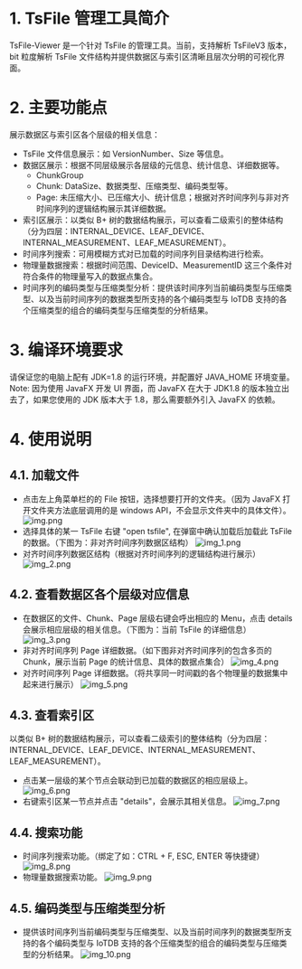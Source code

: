 # 1. TsFile 管理工具简介
   TsFile-Viewer 是一个针对 TsFile 的管理工具。当前，支持解析 TsFileV3 版本，bit 粒度解析 TsFile 文件结构并提供数据区与索引区清晰且层次分明的可视化界面。
# 2. 主要功能点
展示数据区与索引区各个层级的相关信息：
* TsFile 文件信息展示：如 VersionNumber、Size 等信息。
* 数据区展示：根据不同层级展示各层级的元信息、统计信息、详细数据等。
  * ChunkGroup 
  * Chunk: DataSize、数据类型、压缩类型、编码类型等。 
  * Page: 未压缩大小、已压缩大小、统计信息；根据对齐时间序列与非对齐时间序列的逻辑结构展示其详细数据。
* 索引区展示：以类似 B+ 树的数据结构展示，可以查看二级索引的整体结构（分为四层：INTERNAL_DEVICE、LEAF_DEVICE、INTERNAL_MEASUREMENT、LEAF_MEASUREMENT）。 
* 时间序列搜索：可用模糊方式对已加载的时间序列目录结构进行检索。 
* 物理量数据搜索：根据时间范围、DeviceID、MeasurementID 这三个条件对符合条件的物理量写入的数据点集合。 
* 时间序列的编码类型与压缩类型分析：提供该时间序列当前编码类型与压缩类型、以及当前时间序列的数据类型所支持的各个编码类型与 IoTDB 支持的各个压缩类型的组合的编码类型与压缩类型的分析结果。
# 3. 编译环境要求
请保证您的电脑上配有 JDK=1.8 的运行环境，并配置好 JAVA_HOME 环境变量。 
Note: 因为使用 JavaFX 开发 UI 界面，而 JavaFX 在大于 JDK1.8 的版本独立出去了，如果您使用的 JDK 版本大于 1.8，那么需要额外引入 JavaFX 的依赖。
# 4. 使用说明
## 4.1. 加载文件
* 点击左上角菜单栏的的 File 按钮，选择想要打开的文件夹。（因为 JavaFX 打开文件夹方法底层调用的是 windows API，不会显示文件夹中的具体文件）。
![img.png](img.png)
* 选择具体的某一 TsFile 右键 "open tsfile", 在弹窗中确认加载后加载此 TsFile 的数据。（下图为：非对齐时间序列数据区结构）
![img_1.png](img_1.png)
* 对齐时间序列数据区结构（根据对齐时间序列的逻辑结构进行展示）
![img_2.png](img_2.png)
## 4.2. 查看数据区各个层级对应信息
* 在数据区的文件、Chunk、Page 层级右键会呼出相应的 Menu，点击 details 会展示相应层级的相关信息。（下图为：当前 TsFile 的详细信息）
![img_3.png](img_3.png)
* 非对齐时间序列 Page 详细数据。（如下图非对齐时间序列的包含多页的 Chunk，展示当前 Page 的统计信息、具体的数据点集合）
![img_4.png](img_4.png)
* 对齐时间序列 Page 详细数据。（将共享同一时间戳的各个物理量的数据集中起来进行展示）
![img_5.png](img_5.png)
## 4.3. 查看索引区
以类似 B+ 树的数据结构展示，可以查看二级索引的整体结构（分为四层：INTERNAL_DEVICE、LEAF_DEVICE、INTERNAL_MEASUREMENT、LEAF_MEASUREMENT）。
* 点击某一层级的某个节点会联动到已加载的数据区的相应层级上。
![img_6.png](img_6.png)
* 右键索引区某一节点并点击 "details"，会展示其相关信息。
![img_7.png](img_7.png)
## 4.4. 搜索功能
* 时间序列搜索功能。（绑定了如：CTRL + F, ESC, ENTER 等快捷键）
![img_8.png](img_8.png)
* 物理量数据搜索功能。
![img_9.png](img_9.png)
## 4.5. 编码类型与压缩类型分析
* 提供该时间序列当前编码类型与压缩类型、以及当前时间序列的数据类型所支持的各个编码类型与 IoTDB 支持的各个压缩类型的组合的编码类型与压缩类型的分析结果。
![img_10.png](img_10.png)